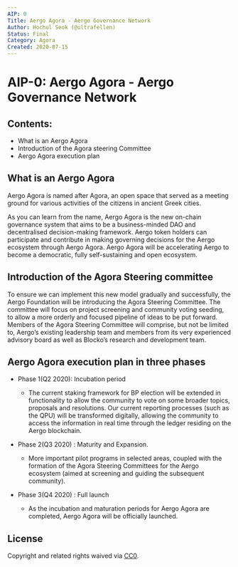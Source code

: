 ```yaml
---
AIP: 0
Title: Aergo Agora - Aergo Governance Network
Author: Hochul Seok (@ultrafellen)
Status: Final
Category: Agora
Created: 2020-07-15
---
```


# AIP-0: Aergo Agora - Aergo Governance Network

## Contents:
- What is an Aergo Agora 
- Introduction of the Agora steering Committee 
- Aergo Agora execution plan 

## What is an Aergo Agora 

Aergo Agora is named after Agora, an open space that served as a meeting ground for various activities of the citizens in ancient Greek cities.

As you can learn from the name, Aergo Agora is the new on-chain governance system that aims to be a business-minded DAO and decentralised decision-making framework. Aergo token holders can participate and contribute in making governing decisions for the Aergo ecosystem through Aergo Agora. Aergo Agora will be accelerating Aergo to become a democratic, fully self-sustaining and open ecosystem. 

## Introduction of the Agora Steering committee 

To ensure we can implement this new model gradually and successfully, the Aergo Foundation will be introducing the Agora Steering Committee. The committee will focus on project screening and community voting seeding, to allow a more orderly and focused pipeline of ideas to be put forward. Members of the Agora Steering Committee will comprise, but not be limited to, Aergo’s existing leadership team and members from its very experienced advisory board as well as Blocko’s research and development team. 

## Aergo Agora execution plan in three phases 

- Phase 1(Q2 2020): Incubation period
    - The current staking framework for BP election will be extended in functionality to allow the community to vote on some broader topics, proposals and resolutions. Our current reporting processes (such as the QPU) will be transformed digitally, allowing the community to access the information in real time through the ledger residing on the Aergo blockchain.

- Phase 2(Q3 2020) : Maturity and Expansion.
    - More important pilot programs in selected areas, coupled with the formation of
the Agora Steering Committees for the Aergo ecosystem (aimed at screening and guiding the subsequent community). 

- Phase 3(Q4 2020) : Full launch 
    - As the incubation and maturation periods for Aergo Agora are completed, Aergo Agora will
be officially launched.

## License
Copyright and related rights waived via [CC0](https://creativecommons.org/publicdomain/zero/1.0/).
